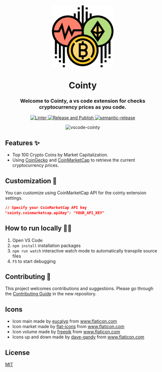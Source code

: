 <p align="center">
  <img alt="vscode logo" src="resources/cryptocurrency-logo-256x.png" width="200px" />
  <h1 align="center">Cointy</h1>
</p>

<h3 align="center">Welcome to Cointy, a vs code extension for checks cryptocurrency prices as you code.</h3>

<p align="center">
    <a href="https://github.com/aofdev/vscode-cointy/workflows/lint">
      <img src="https://github.com/aofdev/vscode-cointy/workflows/lint/badge.svg" alt="Linter">
  </a>
  <a href="https://github.com/aofdev/vscode-cointy/workflows/Release and Publish">
      <img src="https://github.com/aofdev/vscode-cointy/workflows/Release and Publish/badge.svg" alt="Release and Publish">
  </a>
   <a href="https://github.com/semantic-release/semantic-release">
      <img src="https://img.shields.io/badge/%20%20%F0%9F%93%A6%F0%9F%9A%80-semantic--release-e10079.svg" alt="semantic-release">
  </a>
</p>

<p align="center">
    <img src="demo-vscode-cointy.gif" alt="vscode-cointy">
</p>

## Features ✨

- Top 100 Crypto Coins by Market Capitalization.
- Using [CoinGecko](https://www.coingecko.com/) and [CoinMarketCap](https://coinmarketcap.com/) to retrieve the current cryptocurrency prices.

## Customization 🎨

You can customize using CoinMarketCap API for the cointy extension settings.

```json
// Specify your CoinMarketCap API key
"cointy.coinmarketcap.apiKey": "YOUR_API_KEY"
```

## How to run locally 🧑‍💻

1. Open VS Code 
2. `npm install` installation packages
3. `npm run watch` interactive watch mode to automatically transpile source files
4. `F5` to start debugging


## Contributing 📖

This project welcomes contributions and suggestions. Please go through the [Contributing Guide](https://github.com/aofdev/vscode-cointy/blob/min/docs/contributing.md) in the new repository.

## Icons

- Icon main made by [eucalyp](https://www.flaticon.com/authors/eucalyp) from www.flaticon.com
- Icon market made by [flat-icons](https://www.flaticon.com/authors/flat-icons) from www.flaticon.com
- Icon volume made by [freepik](https://www.flaticon.com/authors/freepik) from www.flaticon.com
- Icons up and down made by [dave-gandy](https://www.flaticon.com/authors/dave-gandy) from www.flaticon.com

## License
[MIT](LICENSE)


[lint-badge]: https://github.com/aofdev/vscode-cointy/actions/workflows/lint/badge.svg
[lint-ci]: https://github.com/aofdev/vscode-cointy/actions/workflows/lint
